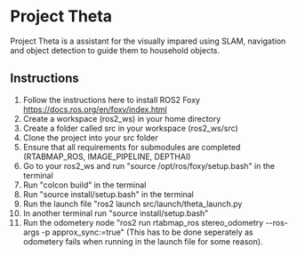 # Project Theta
Project Theta is a assistant for the visually impared using SLAM, navigation and object detection to guide them to household objects. 

## Instructions
  1. Follow the instructions here to install ROS2 Foxy https://docs.ros.org/en/foxy/index.html
  2. Create a workspace (ros2_ws) in your home directory
  3. Create a folder called src in your workspace (ros2_ws/src)
  4. Clone the project into your src folder
  5. Ensure that all requirements for submodules are completed (RTABMAP_ROS, IMAGE_PIPELINE, DEPTHAI)
  6. Go to your ros2_ws and run "source /opt/ros/foxy/setup.bash" in the terminal
  7. Run "colcon build" in the terminal
  8. Run "source install/setup.bash" in the terminal
  9. Run the launch file "ros2 launch src/launch/theta_launch.py
  10. In another terminal run "source install/setup.bash"
  11. Run the odometery node "ros2 run rtabmap_ros stereo_odometry --ros-args -p approx_sync:=true" 
  (This has to be done seperately as odometery fails when running in the launch file for some reason).

